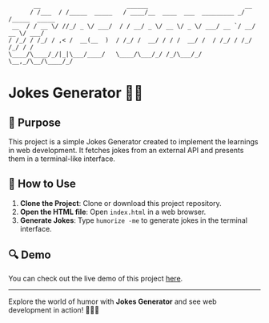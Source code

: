 
           __                        ______                           __            
          / /___  / /_____  _____   / ____/__  ____  ___  _________ _/ /_____  _____
     __  / / __ \/ //_/ _ \/ ___/  / / __/ _ \/ __ \/ _ \/ ___/ __ `/ __/ __ \/ ___/
    / /_/ / /_/ / ,< /  __(__  )  / /_/ /  __/ / / /  __/ /  / /_/ / /_/ /_/ / /    
    \____/\____/_/|_|\___/____/   \____/\___/_/ /_/\___/_/   \__,_/\__/\____/_/
# Jokes Generator 🤹‍♂️

## 🎯 Purpose

This project is a simple Jokes Generator created to implement the learnings in web development. It fetches jokes from an external API and presents them in a terminal-like interface.

## 🚀 How to Use

1. **Clone the Project**: Clone or download this project repository.
2. **Open the HTML file**: Open `index.html` in a web browser.
3. **Generate Jokes**: Type `humorize -me` to generate jokes in the terminal interface.

## 🔍 Demo

You can check out the live demo of this project [here](https://vinz404.github.io/JokesGenerator/).

---

Explore the world of humor with **Jokes Generator** and see web development in action! 🎉👩‍💻
